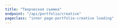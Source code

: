 ```yaml
---
title: "Творческая съемка"
endpoint: "/api/portfolio/creative"
pageclass: "inner page-portfolio-creative loading"
---
```

